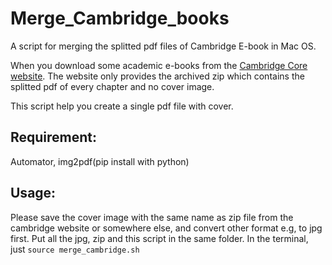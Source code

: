 # Merge_Cambridge_books
A script for merging the splitted pdf files of Cambridge E-book in Mac OS.

When you download some academic e-books from the [Cambridge Core website](https://www.cambridge.org/core/). The website only provides the archived zip which contains the splitted pdf of every chapter and no cover image.

This script help you create a single pdf file with cover.

## Requirement: 
Automator, img2pdf(pip install with python)

## Usage:
Please save the cover image with the same name as zip file from the cambridge website or somewhere else, and convert other format e.g, to jpg first.
Put all the jpg, zip and this script in the same folder.
In the terminal, just `source merge_cambridge.sh`
